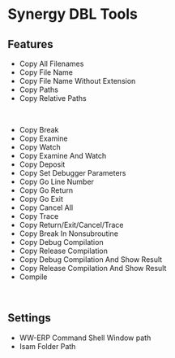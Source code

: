 # Synergy DBL Tools

## Features

* Copy All Filenames
* Copy File Name
* Copy File Name Without Extension
* Copy Paths
* Copy Relative Paths
<br>

* Copy Break
* Copy Examine
* Copy Watch
* Copy Examine And Watch
* Copy Deposit
* Copy Set Debugger Parameters
* Copy Go Line Number
* Copy Go Return
* Copy Go Exit
* Copy Cancel All
* Copy Trace
* Copy Return/Exit/Cancel/Trace
* Copy Break In Nonsubroutine
* Copy Debug Compilation
* Copy Release Compilation
* Copy Debug Compilation And Show Result
* Copy Release Compilation And Show Result
* Compile
<br>

## Settings

* WW-ERP Command Shell Window path
* Isam Folder Path

